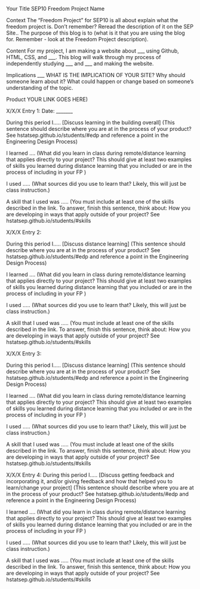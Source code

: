 Your Title
SEP10 Freedom Project
Name

Context
The “Freedom Project” for SEP10 is all about explain what the freedom project is. Don’t remember? Reread the description of it on the SEP Site.. The purpose of this blog is to (what is it that you are using the blog for. Remember - look at the Freedom Project description).

Content
For my project, I am making a website about ___ using Github, HTML, CSS, and ___. This blog will walk through my process of independently studying ___ and ___ and making the website.

Implications
___ WHAT IS THE IMPLICATION OF YOUR SITE? Why should someone learn about it? What could happen or change based on someone’s understanding of the topic.

Product YOUR LINK GOES HERE)



X/X/X Entry 1: 				     Date: _______


During this period I….. [Discuss learning in the building overall] (This sentence should describe where you are at in the process of your product? See hstatsep.github.io/students/#edp and reference a point in the Engineering Design Process)

I learned ….  (What did you learn in class during remote/distance learning that applies directly to your project? This should give at least two examples of skills you learned during distance learning that you included or are in the process of including in your FP )

I used ….. (What sources did you use to learn that? Likely, this will just be class instruction.)

A skill that I used was ….. (You must include at least one of the skills described in the link. To answer, finish this sentence, think about: How you are developing in ways that apply outside of your project? See hstatsep.github.io/students/#skills


X/X/X Entry 2: 

During this period I….. [Discuss distance learning] (This sentence should describe where you are at in the process of your product? See hstatsep.github.io/students/#edp and reference a point in the Engineering Design Process)

I learned ….  (What did you learn in class during remote/distance learning that applies directly to your project? This should give at least two examples of skills you learned during distance learning that you included or are in the process of including in your FP )

I used ….. (What sources did you use to learn that? Likely, this will just be class instruction.)

A skill that I used was ….. (You must include at least one of the skills described in the link. To answer, finish this sentence, think about: How you are developing in ways that apply outside of your project? See hstatsep.github.io/students/#skills



X/X/X Entry 3: 

During this period I….. [Discuss distance learning] (This sentence should describe where you are at in the process of your product? See hstatsep.github.io/students/#edp and reference a point in the Engineering Design Process)

I learned ….  (What did you learn in class during remote/distance learning that applies directly to your project? This should give at least two examples of skills you learned during distance learning that you included or are in the process of including in your FP )

I used ….. (What sources did you use to learn that? Likely, this will just be class instruction.)

A skill that I used was ….. (You must include at least one of the skills described in the link. To answer, finish this sentence, think about: How you are developing in ways that apply outside of your project? See hstatsep.github.io/students/#skills



X/X/X Entry 4: 
During this period I….. [Discuss getting feedback and incorporating it, and/or giving feedback and how that helped you to learn/change your project] (This sentence should describe where you are at in the process of your product? See hstatsep.github.io/students/#edp and reference a point in the Engineering Design Process)

I learned ….  (What did you learn in class during remote/distance learning that applies directly to your project? This should give at least two examples of skills you learned during distance learning that you included or are in the process of including in your FP )

I used ….. (What sources did you use to learn that? Likely, this will just be class instruction.)

A skill that I used was ….. (You must include at least one of the skills described in the link. To answer, finish this sentence, think about: How you are developing in ways that apply outside of your project? See hstatsep.github.io/students/#skills










